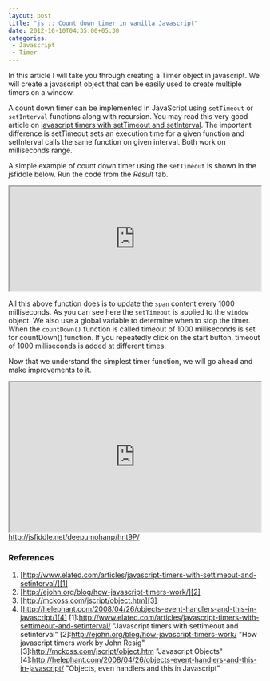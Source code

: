 ```yaml
---
layout: post
title: "js :: Count down timer in vanilla Javascript"
date: 2012-10-10T04:35:00+05:30
categories:
 - Javascript
 - Timer
---
```

In this article I will take you through creating a Timer object in javascript. We will create a javascript object that can be easily used to create multiple timers on a window.

A count down timer can be implemented in JavaScript using <code>setTimeout</code> or <code>setInterval</code> functions along with recursion. You may read this very good article on <a href="www.elated.com/articles/javascript-timers-with-settimeout-and-setinterval/">javascript timers with setTimeout and setInterval</a>. The important difference is setTimeout sets an execution time for a given function and setInterval calls the same function on given interval. Both work on milliseconds range.

A simple example of count down timer using the <code>setTimeout</code> is shown in the jsfiddle below. Run the code from the <em>Result</em> tab.
<iframe style="width: 100%; height: 210px" src="http://jsfiddle.net/deepumohanp/hnt9P/120/embedded/" allowfullscreen="allowfullscreen" frameborder="1"></iframe>

All this above function does is to update the <code>span</code> content every 1000 milliseconds. As you can see here the <code>setTimeout</code> is applied to the <code>window</code> object. We also use a global variable to determine when to stop the timer. When the <code>countDown()</code> function is called timeout of 1000 milliseconds is set for countDown() function. If you repeatedly click on the start button, timeout of 1000 milliseconds is added at different times.

Now that we understand the simplest timer function, we will go ahead and make improvements to it.

<iframe style="width: 100%; height: 300px" src="http://jsfiddle.net/deepumohanp/hnt9P/embedded/" allowfullscreen="allowfullscreen" frameborder="1"></iframe>
<a href="http://jsfiddle.net/deepumohanp/hnt9P/">http://jsfiddle.net/deepumohanp/hnt9P/</a>

### References
1. [http://www.elated.com/articles/javascript-timers-with-settimeout-and-setinterval/][1]
2. [http://ejohn.org/blog/how-javascript-timers-work/][2]
3. [http://mckoss.com/jscript/object.htm][3]
4. [http://helephant.com/2008/04/26/objects-event-handlers-and-this-in-javascript/][4]
[1]:http://www.elated.com/articles/javascript-timers-with-settimeout-and-setinterval/ "Javascript timers with settimeout and setinterval"
[2]:http://ejohn.org/blog/how-javascript-timers-work/ "How javascript timers work by John Resig"
[3]:http://mckoss.com/jscript/object.htm "Javascript Objects"
[4]:http://helephant.com/2008/04/26/objects-event-handlers-and-this-in-javascript/ "Objects, even handlers and this in Javascript"
